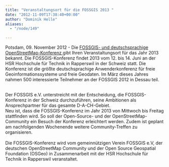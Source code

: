 ```yaml
---
title: "Veranstaltungsort für die FOSSGIS 2013 "
date: "2012-11-09T17:38:40+00:00"
author: "Dominik Helle"
aliases:
  - "/node/149"

---
```


<p>Potsdam, 09. November 2012 - Die <a href="https://www.fossgis.de/konferenz/2013/" target="_blank">FOSSGIS- und deutschsprachige OpenStreetMap-Konferenz </a>gibt Ihren Veranstaltungsort für das Jahr 2013 bekannt. Die FOSSGIS-Konferenz findet 2013 vom 12. bis 14. Juni an der HSR Hochschule für Technik in Rapperswil in der Schweiz statt. Die Konferenz ist die größte deutschsprachige Anwenderkonferenz für freie Geoinformationssysteme und freie Geodaten. Im März dieses Jahres nahmen 500 interessierte Teilnehmer an der FOSSGIS 2012 in Dessau teil.</p>
<div>
	&nbsp;</div>
<div id="cke_pastebin">
	Der FOSSGIS e.V. unterstreicht mit der Entscheidung, die FOSSGIS-Konferenz in der Schweiz durchzuführen, seine Ambitionen als Ansprechpartner für das gesamte D-A-CH-Gebiet.</div>
<div id="cke_pastebin">
	Neu ist, dass die FOSSGIS-Konferenz im Jahr 2013 von Mittwoch bis Freitag stattfinden wird. So soll der Open-Source- und der OpenStreetMap-Community ein Besuch der Konferenz erleichtert werden. Zudem ist geplant am nachfolgenden Wochenende weitere Community-Treffen zu organisieren.</div>
<div>
	&nbsp;</div>
<div id="cke_pastebin">
	Die FOSSGIS-Konferenz wird vom gemeinnützigen Verein FOSSGIS e.V, der deutschen OpenStreetMap Community und der Open Source Geospatial Foundation (OSGeo) in Zusammenarbeit mit der HSR Hochschule für Technik in Rapperswil veranstaltet.</div>
